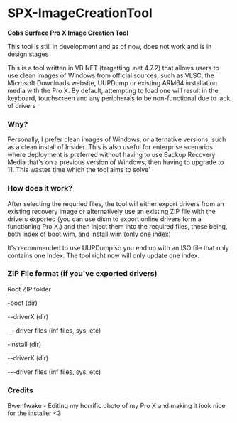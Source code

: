 # SPX-ImageCreationTool
<b>Cobs Surface Pro X Image Creation Tool</b>

<p>This tool is still in development and as of now, does not work and is in design stages</p>

<p>This is a tool written in VB.NET (targetting .net 4.7.2) that allows users to use clean images of Windows from official sources, such as VLSC, the Microsoft Downloads website, UUPDump or existing ARM64 installation media with the Pro X. By default, attempting to load one will result in the keyboard, touchscreen and any peripherals to be non-functional due to lack of drivers</p>
<h3>Why?</h3>
<p>Personally, I prefer clean images of Windows, or alternative versions, such as a clean install of Insider. This is also useful for enterprise scenarios where deployment is preferred without having to use Backup Recovery Media that's on a previous version of Windows, then having to upgrade to 11. This wastes time which the tool aims to solve'</p>
<h3>How does it work?</h3>
<p>After selecting the requried files, the tool will either export drivers from an existing recovery image or alternatively use an existing ZIP file with the drivers exported (you can use dism to export online drivers form a functioning Pro X.) and then inject them into the required files, these being, both index of boot.wim, and install.wim (only one index)</p>
<p>It's recommended to use UUPDump so you end up with an ISO file that only contains one Index. The tool right now will only update one index.</p>

<h3>ZIP File format (if you've exported drivers)</h3>
<p>Root ZIP folder</p>
<p>-boot (dir)</p>
<p>--driverX (dir)</p>
<p>---driver files (inf files, sys, etc)</p>
<p>-install (dir)</p>
<p>--driverX (dir)</p>
<p>---driver files (inf files, sys, etc)</p>

<h3>Credits</h3>
<p>Bwenfwake - Editing my horrific photo of my Pro X and making it look nice for the installer <3</p>
